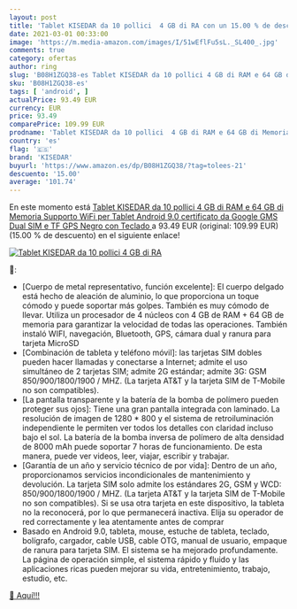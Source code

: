 ```yaml
---
layout: post
title: 'Tablet KISEDAR da 10 pollici  4 GB di RA con un 15.00 % de descuento'
date: 2021-03-01 00:33:00
image: 'https://m.media-amazon.com/images/I/51wEflFu5sL._SL400_.jpg'
comments: true
category: ofertas
author: ring
slug: 'B08H1ZGQ38-es Tablet KISEDAR da 10 pollici 4 GB di RAM e 64 GB di...'
sku: 'B08H1ZGQ38-es'
tags: [ 'android', ]
actualPrice: 93.49 EUR
currency: EUR
price: 93.49
comparePrice: 109.99 EUR
prodname: 'Tablet KISEDAR da 10 pollici  4 GB di RAM e 64 GB di Memoria Supporto WiFi per Tablet Android 9.0 certificato da Google GMS Dual SIM e TF  GPS  Negro con Teclado '
country: 'es'
flag: '🇪🇸'
brand: 'KISEDAR'
buyurl: 'https://www.amazon.es/dp/B08H1ZGQ38/?tag=tolees-21'
descuento: '15.00'
average: '101.74'
---
```


En este momento está [Tablet KISEDAR da 10 pollici  4 GB di RAM e 64 GB di Memoria Supporto WiFi per Tablet Android 9.0 certificato da Google GMS Dual SIM e TF  GPS  Negro con Teclado ](https://www.amazon.es/dp/B08H1ZGQ38/?tag=tolees-21) a 93.49 EUR (original: 109.99 EUR) (15.00 %  de descuento) en el siguiente enlace!

[![Tablet KISEDAR da 10 pollici  4 GB di RA](https://m.media-amazon.com/images/I/51wEflFu5sL._SL400_.jpg)](https://www.amazon.es/dp/B08H1ZGQ38/?tag=tolees-21)

🔎:

- [Cuerpo de metal representativo, función excelente]: El cuerpo delgado está hecho de aleación de aluminio, lo que proporciona un toque cómodo y puede soportar más golpes. También es muy cómodo de llevar. Utiliza un procesador de 4 núcleos con 4 GB de RAM + 64 GB de memoria para garantizar la velocidad de todas las operaciones. También instaló WIFI, navegación, Bluetooth, GPS, cámara dual y ranura para tarjeta MicroSD
- [Combinación de tableta y teléfono móvil]: las tarjetas SIM dobles pueden hacer llamadas y conectarse a Internet; admite el uso simultáneo de 2 tarjetas SIM; admite 2G estándar; admite 3G: GSM 850/900/1800/1900 / MHZ. (La tarjeta AT&T y la tarjeta SIM de T-Mobile no son compatibles).
- [La pantalla transparente y la batería de la bomba de polímero pueden proteger sus ojos]: Tiene una gran pantalla integrada con laminado. La resolución de imagen de 1280 * 800 y el sistema de retroiluminación independiente le permiten ver todos los detalles con claridad incluso bajo el sol. La batería de la bomba inversa de polímero de alta densidad de 8000 mAh puede soportar 7 horas de funcionamiento. De esta manera, puede ver videos, leer, viajar, escribir y trabajar.
- [Garantía de un año y servicio técnico de por vida]: Dentro de un año, proporcionamos servicios incondicionales de mantenimiento y devolución. La tarjeta SIM solo admite los estándares 2G, GSM y WCD: 850/900/1800/1900 / MHZ. (La tarjeta AT&T y la tarjeta SIM de T-Mobile no son compatibles). Si se usa otra tarjeta en este dispositivo, la tableta no la reconocerá, por lo que permanecerá inactiva. Elija su operador de red correctamente y lea atentamente antes de comprar
- Basado en Android 9.0, tableta, mouse, estuche de tableta, teclado, bolígrafo, cargador, cable USB, cable OTG, manual de usuario, empaque de ranura para tarjeta SIM. El sistema se ha mejorado profundamente. La página de operación simple, el sistema rápido y fluido y las aplicaciones ricas pueden mejorar su vida, entretenimiento, trabajo, estudio, etc.

[🛒 Aquí!!!](https://www.amazon.es/dp/B08H1ZGQ38/?tag=tolees-21)
